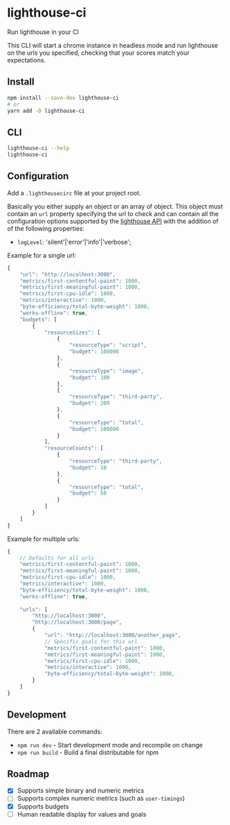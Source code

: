 # lighthouse-ci

Run lighthouse in your CI

This CLI will start a chrome instance in headless mode and run lighthouse on the urls you specified, checking
that your scores match your expectations.

## Install

```sh
npm install --save-dev lighthouse-ci
# or
yarn add -D lighthouse-ci
```

## CLI

```sh
lighthouse-ci --help
lighthouse-ci
```

## Configuration

Add a `.lighthousecirc` file at your project root.

Basically you either supply an object or an array of object.
This object must contain an `url` property specifying the url to check and can
contain all the configuration options supported by the
[lighthouse API](https://github.com/GoogleChrome/lighthouse/blob/master/docs/configuration.md)
with the addition of of the following properties:

- `logLevel`: 'silent'|'error'|'info'|'verbose';

Example for a single url:

```js
{
	"url": "http://localhost:3000",
	"metrics/first-contentful-paint": 1000,
	"metrics/first-meaningful-paint": 1000,
	"metrics/first-cpu-idle": 1000,
	"metrics/interactive": 1000,
	"byte-efficiency/total-byte-weight": 1000,
	"works-offline": true,
	"budgets": [
		{
			"resourceSizes": [
				{
					"resourceType": "script",
					"budget": 100000
				},
				{
					"resourceType": "image",
					"budget": 100
				},
				{
					"resourceType": "third-party",
					"budget": 200
				},
				{
					"resourceType": "total",
					"budget": 100000
				}
			],
			"resourceCounts": [
				{
					"resourceType": "third-party",
					"budget": 10
				},
				{
					"resourceType": "total",
					"budget": 50
				}
			]
		}
	]
}
```

Example for multiple urls:

```js
{
	// Defaults for all urls
	"metrics/first-contentful-paint": 1000,
	"metrics/first-meaningful-paint": 1000,
	"metrics/first-cpu-idle": 1000,
	"metrics/interactive": 1000,
	"byte-efficiency/total-byte-weight": 1000,
	"works-offline": true,
	
	"urls": [
		"http://localhost:3000",
		"http://localhost:3000/page",
		{
			"url": "http://localhost:3000/another_page",
			// Specific goals for this url
			"metrics/first-contentful-paint": 1000,
			"metrics/first-meaningful-paint": 1000,
			"metrics/first-cpu-idle": 1000,
			"metrics/interactive": 1000,
			"byte-efficiency/total-byte-weight": 1000,
		}
	]
}
```

## Development

There are 2 available commands:

- `npm run dev` - Start development mode and recompile on change
- `npm run build` - Build a final distributable for npm

## Roadmap

- [x] Supports simple binary and numeric metrics
- [ ] Supports complex numeric metrics (such as `user-timings`)
- [x] Supports budgets
- [ ] Human readable display for values and goals
